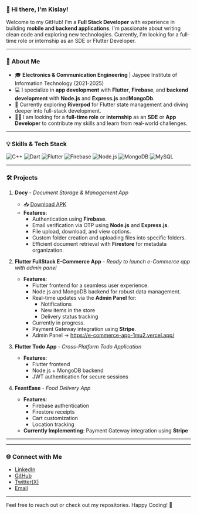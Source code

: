 ### 👋 Hi there, I'm **Kislay**!

Welcome to my GitHub! I'm a **Full Stack Developer** with experience in building **mobile and backend applications**. I'm passionate about writing clean code and exploring new technologies. Currently, I'm looking for a full-time role or internship as an SDE or Flutter Developer.

---

### 🚀 **About Me**  
- 🎓 **Electronics & Communication Engineering** | Jaypee Institute of Information Technology (2021-2025)  
- 💻 I specialize in **app development** with **Flutter**, **Firebase**, and **backend development** with **Node.js** and **Express.js** and**MongoDb**.  
- 🔭 Currently exploring **Riverpod** for Flutter state management and diving deeper into full-stack development.  
- 👨‍💻 I am looking for a **full-time role** or **internship** as an **SDE** or **App Developer** to contribute my skills and learn from real-world challenges.  

---

### 💡 **Skills & Tech Stack**

![C++](https://img.shields.io/badge/C%2B%2B-00599C?style=flat&logo=c%2B%2B&logoColor=white)
![Dart](https://img.shields.io/badge/Dart-0175C2?style=flat&logo=dart&logoColor=white)
![Flutter](https://img.shields.io/badge/Flutter-02569B?style=flat&logo=flutter&logoColor=white)
![Firebase](https://img.shields.io/badge/Firebase-ffca28?style=flat&logo=firebase&logoColor=black)
![Node.js](https://img.shields.io/badge/Node.js-339933?style=flat&logo=node.js&logoColor=white)
![MongoDB](https://img.shields.io/badge/MongoDB-47A248?style=flat&logo=mongodb&logoColor=white)
![MySQL](https://img.shields.io/badge/MySQL-00000F?style=flat&logo=mysql&logoColor=white)



---

### 🛠️ **Projects**

1. **Docy** - *Document Storage & Management App*  
   - 📥 [Download APK](https://github.com/fang69x/Docy/releases/download/v1.0.0/Docy.apk)  
   - **Features**:  
     - Authentication using **Firebase**.  
     - Email verification via OTP using **Node.js** and **Express.js**.  
     - File upload, download, and view options.  
     - Custom folder creation and uploading files into specific folders.  
     - Efficient document retrieval with **Firestore** for metadata organization.  

2. **Flutter FullStack E-Commerce App** - *Ready to launch e-Commerce app with admin panel*  
   - **Features**:  
     - Flutter frontend for a seamless user experience.  
     - Node.js and MongoDB backend for robust data management.  
     - Real-time updates via the **Admin Panel** for:
       - Notifications
       - New items in the store
       - Delivery status tracking  
     - Currently in progress.  
     - Payment Gateway integration using **Stripe**.
     - Admin Panel -> https://e-commerce-app-1mu2.vercel.app/  

3. **Flutter Todo App** - *Cross-Platform Todo Application*   
   - **Features**:  
     - Flutter frontend  
     - Node.js + MongoDB backend  
     - JWT authentication for secure sessions  

4. **FeastEase** - *Food Delivery App*  
   - **Features**:  
     - Firebase authentication  
     - Firestore receipts  
     - Cart customization  
     - Location tracking  
   - **Currently Implementing**: Payment Gateway integration using **Stripe**  

---


---


### 🌐 **Connect with Me**
- [LinkedIn](https://www.linkedin.com/in/kislay-74000b228/)
- [GitHub](https://github.com/fang69x)
- [Twitter(X)](https://x.com/fang69x)
- [Email](mailto:kislayk12@gmail.com)

---

Feel free to reach out or check out my repositories. Happy Coding! 🚀
